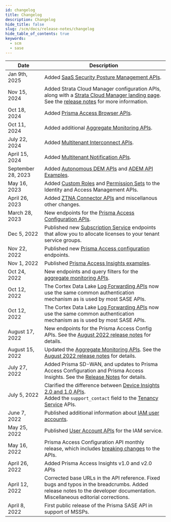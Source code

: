 ```yaml
---
id: changelog
title: Changelog
description: Changelog
hide_title: false
slug: /scm/docs/release-notes/changelog
hide_table_of_contents: true
keywords:
  - scm
  - sase
---
```


| Date            | Description                                                                                                                                                                           |
| --------------- | ------------------------------------------------------------------------------------------------------------------------------------------------------------------------------------- |
| Jan 9th, 2025  | Added [SaaS Security Posture Management APIs](/sase/api/sspm/).
| Nov 15, 2024  | Added Strata Cloud Manager configuration APIs, along with a [Strata Cloud Manager landing page](/strata-cloud-manager/). See the [release notes](/scm/docs/release-notes/november2024) for more information. |
| Oct 18, 2024  | Added [Prisma Access Browser APIs](/access/api/browser-mgmt/).                                                                                                  |
| Oct 11, 2024  | Added additional [Aggregate Monitoring APIs](/sase/api/mt-monitor/).                                                                                                  |
| July 22, 2024  | Added [Multitenant Interconnect APIs](/sase/api/mt-interconnect/).                                                                                                  |
| April 15, 2024  | Added [Multitenant Notification APIs](/sase/api/mt-notifications/).                                                                                                  |
| September 28, 2023    | Added [Autonomous DEM APIs](/access/docs/adem) and [ADEM API Examples](/access/docs/adem/examples/application-performance/mu-experience-score-for-an-app/).                     |
| May 16, 2023    | Added [Custom Roles](/sase/api/iam/custom-roles/) and [Permission Sets](/sase/api/iam/permission-sets/) to the Identity and Access Management APIs.                                   |
| April 26, 2023  | Added [ZTNA Connector APIs](/sase/docs/release-notes/release-notes/#april-2023) and miscellanous other changes.                                                                       |
| March 28, 2023  | New endpoints for the [Prisma Access Configuration APIs](/sase/docs/release-notes/release-notes/#march-2023).                                                                         |
| Dec 5, 2022     | Published new [Subscription Service](/sase/api/subscription/) endpoints that allow you to allocate licenses to your tenant service groups.                                            |
| Nov 22, 2022    | Published new [Prisma Access configuration](/sase/docs/release-notes/release-notes/#november-2022) endpoints.                                                                         |
| Nov 1, 2022     | Published [Prisma Access Insights examples](/access/docs/insights/examples/).                                                                                                         |
| Oct 24, 2022    | New endpoints and query filters for the [aggregate monitoring APIs](/sase/docs/release-notes/release-notes/#late-august-2022).                                                        |
| Oct 12, 2022    | The Cortex Data Lake [Log Forwarding APIs](/cdl/docs/log-forwarding/) now use the same common authentication mechanism as is used by most SASE APIs.                                  |
| Oct 12, 2022    | The Cortex Data Lake [Log Forwarding APIs](/cdl/docs/log-forwarding/) now use the same common authentication mechanism as is used by most SASE APIs.                                  |
| August 17, 2022 | New endpoints for the Prisma Access Config APIs. See the [August 2022 release notes](/sase/docs/release-notes/release-notes#august-2022) for details.                                 |
| August 15, 2022 | Updated the [Aggregate Monitoring APIs](/sase/api/mt-monitor). See the [August 2022 release notes](/sase/docs/release-notes/release-notes#august-2022) for details.                   |
| July 27, 2022   | Added Prisma SD-WAN, and updates to Prisma Access Configuration and Prisma Access Insights. See the [Release Notes](/sase/docs/release-notes/release-notes#july-2022) for details.    |
| July 5, 2022    | Clarified the difference between [Device Insights 2.0 and 1.0 APIs](/access/docs/insights). <br/> Added the `support_contact` field to the [Tenancy Service](/sase/api/tenancy) APIs. |
| June 7, 2022    | Published additional information about [IAM user accounts](/sase/docs/user-accounts).                                                                                                 |
| May 25, 2022    | Published [User Account APIs](/sase/api/iam/user-accounts) for the IAM service.                                                                                                       |
| May 16, 2022    | Prisma Access Configuration API monthly release, which includes [breaking changes](/sase/docs/release-notes/release-notes#april-2022) to the APIs.                                    |
| April 26, 2022  | Added Prisma Access Insights v1.0 and v2.0 APIs                                                                                                                                       |
| April 12, 2022  | Corrected base URLs in the API reference. Fixed bugs and typos in the breadcrumbs. Added release notes to the developer documentation. Miscellaneous editorial corrections.           |
| April 8, 2022   | First public release of the Prisma SASE API in support of MSSPs.                                                                                                                      |
